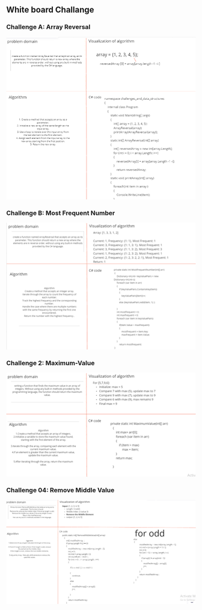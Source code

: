 ## White board Challange

### Challenge A: Array Reversal
![Reversed Array](./Challenge-img/Screenshot-Reversed-Array.png )

### Challenge B: Most Frequent Number
![Most Frequent Number Whiteboard](./Challenge-img/Screenshot-MostFrequent.png)

### Challenge 2: Maximum-Value
![Maximum-Value](./Challenge-img/Maximum-Value.png)

### Challenge 04: Remove Middle Value
![Remove-Middle-Value](./Challenge-img/remove-mid-value.png )
